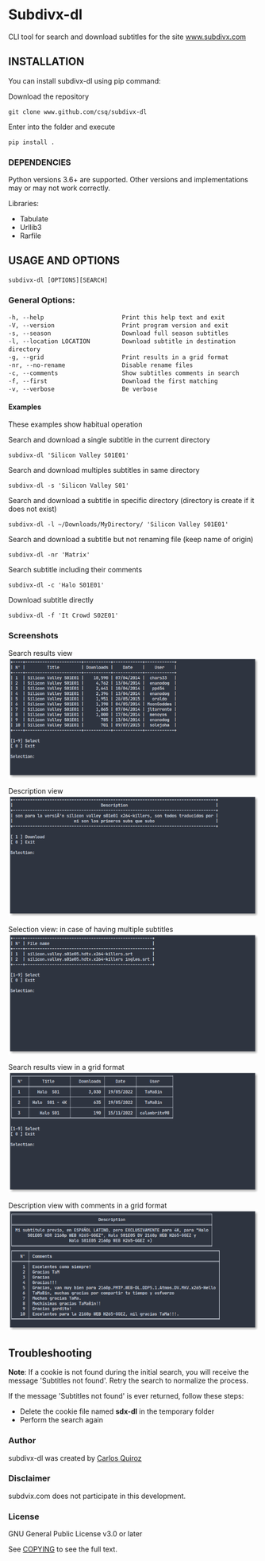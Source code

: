 # Subdivx-dl
CLI tool for search and download subtitles for the site www.subdivx.com

## INSTALLATION
You can install subdivx-dl using pip command:

Download the repository

    git clone www.github.com/csq/subdivx-dl

Enter into the folder and execute

    pip install .

### DEPENDENCIES
Python versions 3.6+ are supported. Other versions and implementations may or may not work correctly.

Libraries:
* Tabulate
* Urllib3
* Rarfile

## USAGE AND OPTIONS
    subdivx-dl [OPTIONS][SEARCH]

### General Options:
    -h, --help                      Print this help text and exit
    -V, --version                   Print program version and exit
    -s, --season                    Download full season subtitles
    -l, --location LOCATION         Download subtitle in destination directory
    -g, --grid                      Print results in a grid format
    -nr, --no-rename                Disable rename files
    -c, --comments                  Show subtitles comments in search
    -f, --first                     Download the first matching
    -v, --verbose                   Be verbose

#### Examples
These examples show habitual operation

Search and download a single subtitle in the current directory

    subdivx-dl 'Silicon Valley S01E01'

Search and download multiples subtitles in same directory

    subdivx-dl -s 'Silicon Valley S01'

Search and download a subtitle in specific directory (directory is create if it does not exist)

    subdivx-dl -l ~/Downloads/MyDirectory/ 'Silicon Valley S01E01'

Search and download a subtitle but not renaming file (keep name of origin)

    subdivx-dl -nr 'Matrix'

Search subtitle including their comments

    subdivx-dl -c 'Halo S01E01'

Download subtitle directly

    subdivx-dl -f 'It Crowd S02E01'

### Screenshots
Search results view
![example](img/img-01.png)

Description view
![example](img/img-02.png)

Selection view: in case of having multiple subtitles
![example](img/img-03.png)

Search results view in a grid format
![example](img/img-04.png)

Description view with comments in a grid format
![example](img/img-05.png)


## Troubleshooting
**Note**: If a cookie is not found during the initial search, you will receive the message 'Subtitles not found'. Retry the search to normalize the process.

If the message 'Subtitles not found' is ever returned, follow these steps:
* Delete the cookie file named **sdx-dl** in the temporary folder
* Perform the search again

### Author
subdivx-dl was created by [Carlos Quiroz](https://github.com/csq/)

### Disclaimer
subdvix.com does not participate in this development.

### License
GNU General Public License v3.0 or later

See [COPYING](COPYING) to see the full text.
